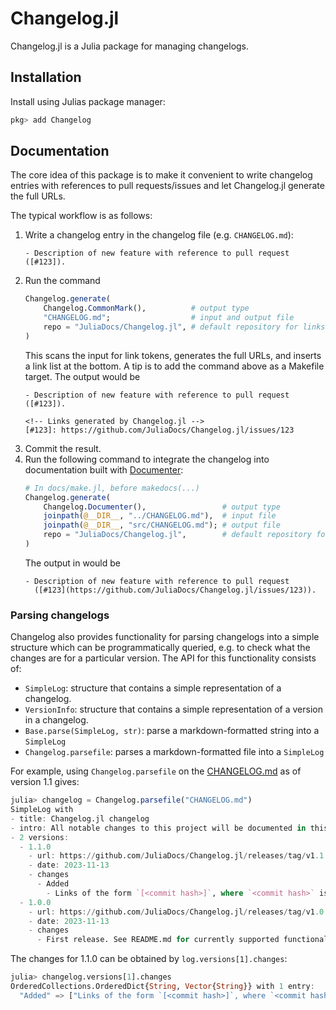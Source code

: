 # Changelog.jl

Changelog.jl is a Julia package for managing changelogs.

## Installation

Install using Julias package manager:
```julia
pkg> add Changelog
```

## Documentation

The core idea of this package is to make it convenient to write changelog entries with
references to pull requests/issues and let Changelog.jl generate the full URLs.

The typical workflow is as follows:
1. Write a changelog entry in the changelog file (e.g. `CHANGELOG.md`):
   ```
   - Description of new feature with reference to pull request ([#123]).
   ```
2. Run the command
   ```julia
   Changelog.generate(
       Changelog.CommonMark(),          # output type
       "CHANGELOG.md";                  # input and output file
       repo = "JuliaDocs/Changelog.jl", # default repository for links
   )
   ```
   This scans the input for link tokens, generates the full URLs, and inserts a link list at
   the bottom. A tip is to add the command above as a Makefile target. The output would be
   ```
   - Description of new feature with reference to pull request ([#123]).

   <!-- Links generated by Changelog.jl -->
   [#123]: https://github.com/JuliaDocs/Changelog.jl/issues/123
   ```
3. Commit the result.
4. Run the following command to integrate the changelog into documentation built with
   [Documenter](https://github.com/JuliaDocs/Documenter.jl):
   ```julia
   # In docs/make.jl, before makedocs(...)
   Changelog.generate(
       Changelog.Documenter(),                 # output type
       joinpath(@__DIR__, "../CHANGELOG.md"),  # input file
       joinpath(@__DIR__, "src/CHANGELOG.md"); # output file
       repo = "JuliaDocs/Changelog.jl",        # default repository for links
   )
   ```
   The output in would be
   ```
   - Description of new feature with reference to pull request
     ([#123](https://github.com/JuliaDocs/Changelog.jl/issues/123)).
   ```

### Parsing changelogs

Changelog also provides functionality for parsing changelogs into a simple structure which can be programmatically queried,
e.g. to check what the changes are for a particular version. The API for this functionality consists of:

- `SimpleLog`: structure that contains a simple representation of a changelog.
- `VersionInfo`: structure that contains a simple representation of a version in a changelog.
- `Base.parse(SimpleLog, str)`: parse a markdown-formatted string into a `SimpleLog`
- `Changelog.parsefile`: parses a markdown-formatted file into a `SimpleLog`

For example, using `Changelog.parsefile` on the [CHANGELOG.md](./CHANGELOG.md) as of version 1.1 gives:

```julia
julia> changelog = Changelog.parsefile("CHANGELOG.md")
SimpleLog with
- title: Changelog.jl changelog
- intro: All notable changes to this project will be documented in this file.
- 2 versions:
  - 1.1.0
    - url: https://github.com/JuliaDocs/Changelog.jl/releases/tag/v1.1.0
    - date: 2023-11-13
    - changes
      - Added
        - Links of the form `[<commit hash>]`, where `<commit hash>` is a commit hashof length 7 or 40, are now linkified. (#4)
  - 1.0.0
    - url: https://github.com/JuliaDocs/Changelog.jl/releases/tag/v1.0.0
    - date: 2023-11-13
    - changes
      - First release. See README.md for currently supported functionality.
```

The changes for 1.1.0 can be obtained by `log.versions[1].changes`:

```julia
julia> changelog.versions[1].changes
OrderedCollections.OrderedDict{String, Vector{String}} with 1 entry:
  "Added" => ["Links of the form `[<commit hash>]`, where `<commit hash>` is a commit hashof length 7 or 40, are now linkified. (#4)"]
```
